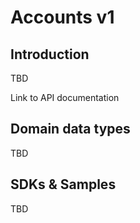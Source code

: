 # Accounts v1

## Introduction

TBD

Link to API documentation

## Domain data types

TBD

## SDKs & Samples

TBD